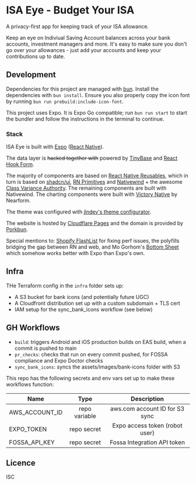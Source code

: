 # ISA Eye - Budget Your ISA

A privacy-first app for keeping track of your ISA allowance.

Keep an eye on Indiviual Saving Account balances across your bank accounts, investment managers and more. It's easy to make sure you don't go over your allowances - just add your accounts and keep your contributions up to date.

## Development

Dependencies for this project are managed with [bun](https://bun.sh). Install the dependencies with `bun install`. Ensure you also properly copy the icon font by running `bun run prebuild:include-icon-font`.

This project uses Expo. It is Expo Go compatible; run `bun run start` to start the bundler and follow the instructions in the terminal to continue.

### Stack

ISA Eye is built with [Expo](https://expo.dev/) ([React Native](https://reactnative.dev/)).

The data layer is ~~hacked together with~~ powered by [TinyBase](https://tinybase.org/) and [React Hook Form](https://react-hook-form.com/).

The majority of components are based on [React Native Reusables](https://reactnativereusables.com/), which in turn is based on [shadcn/ui](https://ui.shadcn.com/), [RN Primitives](https://rnprimitives.com/) and [Nativewind](https://www.nativewind.dev/) + the awesome [Class Variance Authority](https://cva.style/docs). The remaining components are built with Nativewind. The charting components were built with [Victory Native](https://nearform.com/open-source/victory-native/) by Nearform.

The theme was configured with [jlndev's theme configurator](https://ui.jln.dev/).

The website is hosted by [Cloudflare Pages](https://pages.cloudflare.com/) and the domain is provided by [Porkbun](https://porkbun.com/).

Special mentions to: [Shopify FlashList](https://shopify.github.io/flash-list/) for fixing perf issues, the polyfills bridging the gap between RN and web, and Mo Gorhom's [Bottom Sheet](https://gorhom.dev/react-native-bottom-sheet/) which somehow works better with Expo than Expo's own.

## Infra

THe Terraform config in the `infra` folder sets up:

* A S3 bucket for bank icons (and potentially future UGC)
* A Cloudfront distribution set up with a custom subdomain + TLS cert
* IAM setup for the sync_bank_icons workflow (see below)

## GH Workflows

* `build`: triggers Android and iOS production builds on EAS build, when a commit is pushed to main
* `pr_checks`: checks that run on every commit pushed, for FOSSA compliance and Expo Doctor checks
* `sync_bank_icons`: syncs the assets/images/bank-icons folder with S3

This repo has the following secrets and env vars set up to make these workflows function:

| Name           | Type          | Description                     |
|----------------|:-------------:|:-------------------------------:|
| AWS_ACCOUNT_ID | repo variable | aws.com account ID for S3 sync  |
| EXPO_TOKEN     | repo secret   | Expo access token (robot user)  |
| FOSSA_API_KEY  | repo secret   | Fossa Integration API token     |

## Licence

ISC
